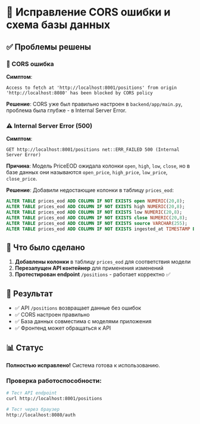 # 🔧 Исправление CORS ошибки и схема базы данных

## ✅ Проблемы решены

### 🚫 CORS ошибка
**Симптом**: 
```
Access to fetch at 'http://localhost:8001/positions' from origin 'http://localhost:8080' has been blocked by CORS policy
```

**Решение**: 
CORS уже был правильно настроен в `backend/app/main.py`, проблема была глубже - в Internal Server Error.

### ⚠️ Internal Server Error (500)
**Симптом**: 
```
GET http://localhost:8001/positions net::ERR_FAILED 500 (Internal Server Error)
```

**Причина**: 
Модель PriceEOD ожидала колонки `open`, `high`, `low`, `close`, но в базе данных они называются `open_price`, `high_price`, `low_price`, `close_price`.

**Решение**:
Добавили недостающие колонки в таблицу `prices_eod`:

```sql
ALTER TABLE prices_eod ADD COLUMN IF NOT EXISTS open NUMERIC(20,8);
ALTER TABLE prices_eod ADD COLUMN IF NOT EXISTS high NUMERIC(20,8);  
ALTER TABLE prices_eod ADD COLUMN IF NOT EXISTS low NUMERIC(20,8);
ALTER TABLE prices_eod ADD COLUMN IF NOT EXISTS close NUMERIC(20,8);
ALTER TABLE prices_eod ADD COLUMN IF NOT EXISTS source VARCHAR(255);
ALTER TABLE prices_eod ADD COLUMN IF NOT EXISTS ingested_at TIMESTAMP DEFAULT CURRENT_TIMESTAMP;
```

## 🔄 Что было сделано

1. **Добавлены колонки** в таблицу `prices_eod` для соответствия модели
2. **Перезапущен API контейнер** для применения изменений
3. **Протестирован endpoint** `/positions` - работает корректно ✅

## 🎯 Результат

- ✅ API `/positions` возвращает данные без ошибок
- ✅ CORS настроен правильно
- ✅ База данных совместима с моделями приложения
- ✅ Фронтенд может обращаться к API

## 📊 Статус

**Полностью исправлено!** Система готова к использованию.

### Проверка работоспособности:
```bash
# Тест API endpoint
curl http://localhost:8001/positions

# Тест через браузер  
http://localhost:8080/auth
```





